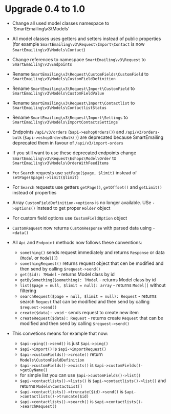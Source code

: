 # Upgrade 0.4 to 1.0

- Change all used model classes namespace to 'SmartEmailing\v3\Models'
- All model classes uses getters and setters instead of public properties
(for example `SmartEmailing\v3\Request\Import\Contact` is now `SmartEmailing\v3\Models\Contact`)
- Change references to namespace `SmartEmailing\v3\Request` to `SmartEmailing\v3\Endpoints`
- Rename `SmartEmailing\v3\Request\CustomFields\CustomField` to `SmartEmailing\v3\Models\CustomFieldDefinition`
- Rename `SmartEmailing\v3\Request\Import\CustomField` to `SmartEmailing\v3\Models\CustomFieldValue`
- Rename `SmartEmailing\v3\Request\Import\Contactlist` to `SmartEmailing\v3\Models\ContactlistStatus`
- Rename `SmartEmailing\v3\Request\Import\Settings` to `SmartEmailing\v3\Models\ImportContactsSettings`
- Endpoints `/api/v3/orders` (`$api->eshopOrders()`) and `/api/v3/orders-bulk` (`$api->eshopOrdersBulk()`) are deprecated because SmartEmailing deprecated them in favour of `/api/v3/import-orders`
- If you still want to use these deprecated endpoints change `SmartEmailing\v3\Request\Eshops\Model\Order` to `SmartEmailing\v3\Models\OrderWithFeedItems`
- For `Search` requests use `setPage($page, $limit)` instead of `setPage($page)->limit($limit)`
- For `Search` requests use getters `getPage()`, `getOffset()` and `getLimit()` instead of properties
- Array `CustomFieldDefinition->options` is no longer available. USe `->options()` instead to get proper `Holder` object
- For custom field options use `CustomFieldOption` object

- `CustomRequest` now returns `CustomResponse` with parsed data using `->data()`

- All `Api` and `Endpoint` methods now follows these conventions:
  - `something()` sends request immediately and returns `Response` or data (`Model` or `Model[]`)
  - `somethingRequest()` returns request object that cen be modified and then send by calling `$request->send()`
  - `get($id): ?Model` - returns Model class by id
  - `getBySomething($something): ?Model` - returns Model class by id
  - `list($page = null, $limit = null): array` - returns `Model[]` without filtering
  - `searchRequest($page = null, $limit = null): Request` - returns search `Request` that can be modified and then send by calling `$request->send()`
  - `create($data): void` - sends request to create new item
  - `createRequest($data): Request` - returns create `Request` that can be modified and then send by calling `$request->send()`

- This convetions means for example that now:
  - `$api->ping()->send()` is just `$api->ping()`
  - `$api->import()` is `$api->importRequest()`
  - `$api->customFields()->create()` return `Models\CustomFieldDefinition`
  - `$api->customFields()->exists()` is `$api->customFields()->getByName()`
  - for simple list you can use `$api->customFields()->list()`
  - `$api->contactlists()->lists()` is `$api->contactlists()->list()` and returns `Models\ContactList[]`
  - `$api->contactlists()->truncate($id)->send()` is `$api->contactlists()->truncate($id)`
  - `$api->contactlists()->search()` is `$api->contactlists()->searchRequest()`
